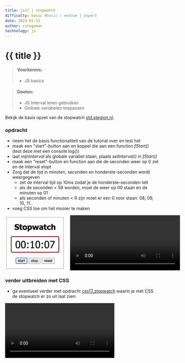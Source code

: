 ```yaml
---
title: js17 | stopwatch
difficulty: basic #basic | medium | expert
date: 2023-01-31
author: cstegeman
technology: js
---
```



# {{ title }}	

> #### Voorkennis:  
> * JS basics

> #### Doelen:  
> * JS Interval leren gebruiken
> * Globale variabelen toepassen

Bekijk de basis opzet van de stopwatch [std.stegion.nl](https://std.stegion.nl/cs_codebase/js17_stopwatch/).

### opdracht
* neem het de basis functionaliteit van de tutorial over en test het
* maak een "start"-button aan en koppel die aan een function <i>fStart()</i> (test deze met een console.log())
* laat <i>mijnInterval</i> als globale variabel staan, plaats <i>setInterval()</i> in <i>fStart()</i>
* maak een "reset"-button en function aan die de seconden weer op 0 zet en de interval stopt
* Zorg dat de tijd in minuten, seconden en honderste-seconden wordt weergegeven
    * zet de interval tijd op 10ms zodat je de honderste-seconden telt
    * als de seconden &gt; 59 worden, moet de weer op 00 staan en de minuten op 01
    * als seconden of minuten &lt; 9 zijn moet er een 0 voor staan: 08, 09, 10, 11..
* voeg CSS toe om het mooier te maken

<div style="display:flex">
    <img src="../../_assets/frontend/js17_stopwatch_plain.png" style="height: 180px; width:200px; margin-right:15px;"/> 
    <video  height="180px" controls>
        <source src="https://std.stegion.nl/cs_codebase/js17_stopwatch/mp4/stopwatch_plain.mp4" type="video/mp4" >
        Your browser does not support the video tag.
    </video>
</div>

### verder uitbreiden met CSS
* ga eventueel verder met opdracht [css17_stopwatch](../css17-or-stopwatch/) waarin je met CSS de stopwatch er zo uit laat zien:

<video  height="179" controls>
    <source src="https://std.stegion.nl/cs_codebase/js17_stopwatch/mp4/stopwatch_img.mp4" type="video/mp4" >
    Your browser does not support the video tag.
</video>